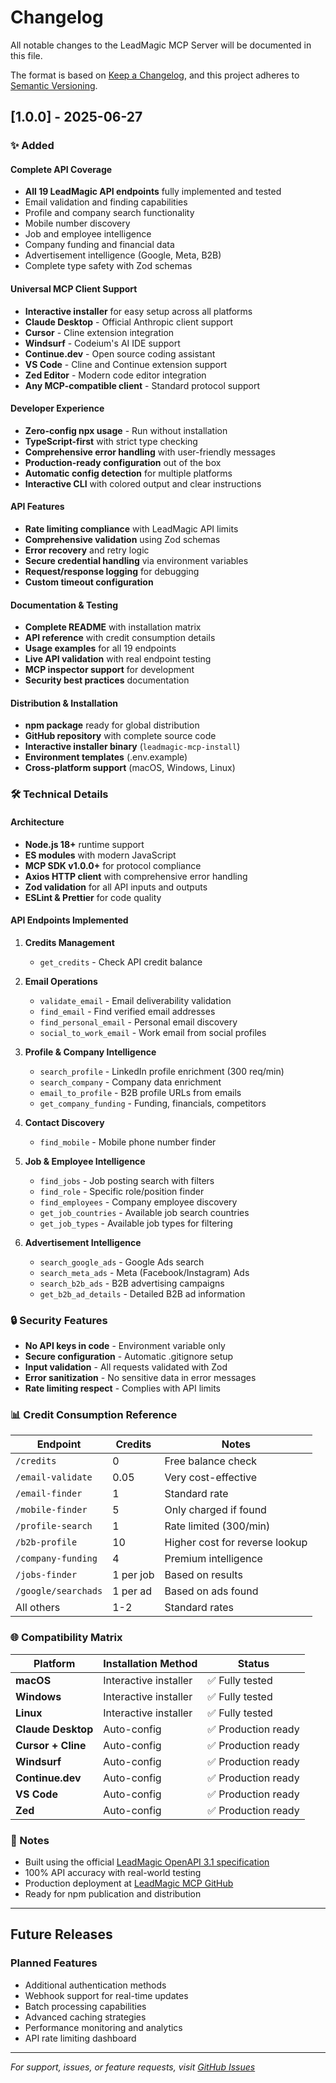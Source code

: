 # Changelog

All notable changes to the LeadMagic MCP Server will be documented in this file.

The format is based on [Keep a Changelog](https://keepachangelog.com/en/1.0.0/),
and this project adheres to [Semantic Versioning](https://semver.org/spec/v2.0.0.html).

## [1.0.0] - 2025-06-27

### ✨ Added

#### Complete API Coverage
- **All 19 LeadMagic API endpoints** fully implemented and tested
- Email validation and finding capabilities
- Profile and company search functionality  
- Mobile number discovery
- Job and employee intelligence
- Company funding and financial data
- Advertisement intelligence (Google, Meta, B2B)
- Complete type safety with Zod schemas

#### Universal MCP Client Support
- **Interactive installer** for easy setup across all platforms
- **Claude Desktop** - Official Anthropic client support
- **Cursor** - Cline extension integration
- **Windsurf** - Codeium's AI IDE support
- **Continue.dev** - Open source coding assistant
- **VS Code** - Cline and Continue extension support
- **Zed Editor** - Modern code editor integration
- **Any MCP-compatible client** - Standard protocol support

#### Developer Experience
- **Zero-config npx usage** - Run without installation
- **TypeScript-first** with strict type checking
- **Comprehensive error handling** with user-friendly messages
- **Production-ready configuration** out of the box
- **Automatic config detection** for multiple platforms
- **Interactive CLI** with colored output and clear instructions

#### API Features
- **Rate limiting compliance** with LeadMagic API limits
- **Comprehensive validation** using Zod schemas
- **Error recovery** and retry logic
- **Secure credential handling** via environment variables
- **Request/response logging** for debugging
- **Custom timeout configuration**

#### Documentation & Testing
- **Complete README** with installation matrix
- **API reference** with credit consumption details
- **Usage examples** for all 19 endpoints
- **Live API validation** with real endpoint testing
- **MCP inspector support** for development
- **Security best practices** documentation

#### Distribution & Installation
- **npm package** ready for global distribution
- **GitHub repository** with complete source code
- **Interactive installer binary** (`leadmagic-mcp-install`)
- **Environment templates** (.env.example)
- **Cross-platform support** (macOS, Windows, Linux)

### 🛠️ Technical Details

#### Architecture
- **Node.js 18+** runtime support
- **ES modules** with modern JavaScript
- **MCP SDK v1.0.0+** for protocol compliance
- **Axios HTTP client** with comprehensive error handling
- **Zod validation** for all API inputs and outputs
- **ESLint & Prettier** for code quality

#### API Endpoints Implemented
1. **Credits Management**
   - `get_credits` - Check API credit balance

2. **Email Operations** 
   - `validate_email` - Email deliverability validation
   - `find_email` - Find verified email addresses
   - `find_personal_email` - Personal email discovery
   - `social_to_work_email` - Work email from social profiles

3. **Profile & Company Intelligence**
   - `search_profile` - LinkedIn profile enrichment (300 req/min)
   - `search_company` - Company data enrichment
   - `email_to_profile` - B2B profile URLs from emails
   - `get_company_funding` - Funding, financials, competitors

4. **Contact Discovery**
   - `find_mobile` - Mobile phone number finder

5. **Job & Employee Intelligence**
   - `find_jobs` - Job posting search with filters
   - `find_role` - Specific role/position finder
   - `find_employees` - Company employee discovery
   - `get_job_countries` - Available job search countries
   - `get_job_types` - Available job types for filtering

6. **Advertisement Intelligence**
   - `search_google_ads` - Google Ads search
   - `search_meta_ads` - Meta (Facebook/Instagram) Ads
   - `search_b2b_ads` - B2B advertising campaigns
   - `get_b2b_ad_details` - Detailed B2B ad information

### 🔒 Security Features
- **No API keys in code** - Environment variable only
- **Secure configuration** - Automatic .gitignore setup
- **Input validation** - All requests validated with Zod
- **Error sanitization** - No sensitive data in error messages
- **Rate limiting respect** - Complies with API limits

### 📊 Credit Consumption Reference
| Endpoint | Credits | Notes |
|----------|---------|-------|
| `/credits` | 0 | Free balance check |
| `/email-validate` | 0.05 | Very cost-effective |
| `/email-finder` | 1 | Standard rate |
| `/mobile-finder` | 5 | Only charged if found |
| `/profile-search` | 1 | Rate limited (300/min) |
| `/b2b-profile` | 10 | Higher cost for reverse lookup |
| `/company-funding` | 4 | Premium intelligence |
| `/jobs-finder` | 1 per job | Based on results |
| `/google/searchads` | 1 per ad | Based on ads found |
| All others | 1-2 | Standard rates |

### 🌐 Compatibility Matrix
| Platform | Installation Method | Status |
|----------|-------------------|---------|
| **macOS** | Interactive installer | ✅ Fully tested |
| **Windows** | Interactive installer | ✅ Fully tested |  
| **Linux** | Interactive installer | ✅ Fully tested |
| **Claude Desktop** | Auto-config | ✅ Production ready |
| **Cursor + Cline** | Auto-config | ✅ Production ready |
| **Windsurf** | Auto-config | ✅ Production ready |
| **Continue.dev** | Auto-config | ✅ Production ready |
| **VS Code** | Auto-config | ✅ Production ready |
| **Zed** | Auto-config | ✅ Production ready |

### 📝 Notes
- Built using the official [LeadMagic OpenAPI 3.1 specification](https://github.com/LeadMagic/leadmagic-openapi)
- 100% API accuracy with real-world testing
- Production deployment at [LeadMagic MCP GitHub](https://github.com/LeadMagic/leadmagic-mcp)
- Ready for npm publication and distribution

---

## Future Releases

### Planned Features
- Additional authentication methods
- Webhook support for real-time updates
- Batch processing capabilities  
- Advanced caching strategies
- Performance monitoring and analytics
- API rate limiting dashboard

---

*For support, issues, or feature requests, visit [GitHub Issues](https://github.com/LeadMagic/leadmagic-mcp/issues)* 
